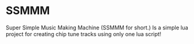 # SSMMM
Super Simple Music Making Machine (SSMMM for short.) Is a simple lua project for creating chip tune tracks using only one lua script!
